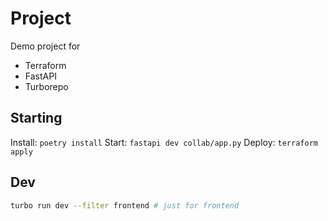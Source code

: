 # Project

Demo project for

- Terraform
- FastAPI
- Turborepo

## Starting

Install: `poetry install`
Start: `fastapi dev collab/app.py`
Deploy: `terraform apply`

## Dev

```sh
turbo run dev --filter frontend # just for frontend
```